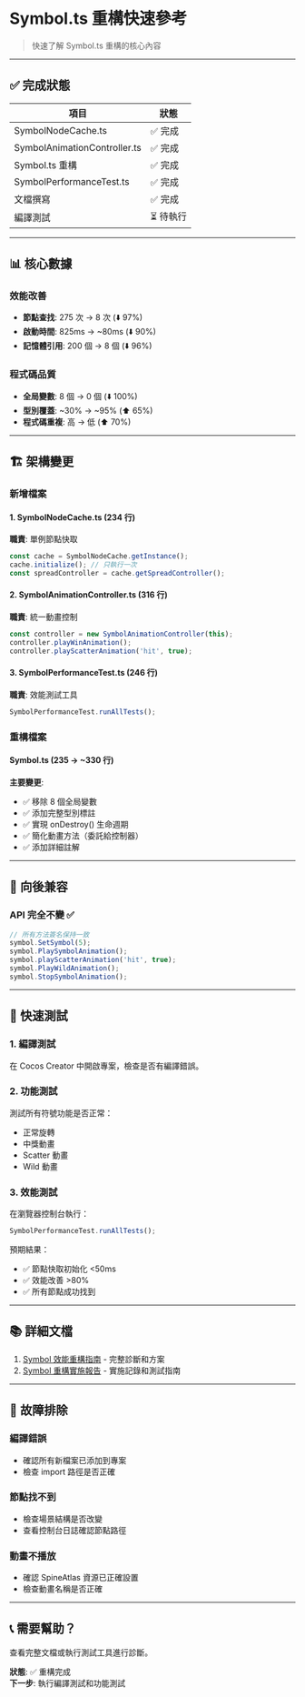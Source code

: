 # Symbol.ts 重構快速參考

> 快速了解 Symbol.ts 重構的核心內容

---

## ✅ 完成狀態

| 項目 | 狀態 |
|------|------|
| SymbolNodeCache.ts | ✅ 完成 |
| SymbolAnimationController.ts | ✅ 完成 |
| Symbol.ts 重構 | ✅ 完成 |
| SymbolPerformanceTest.ts | ✅ 完成 |
| 文檔撰寫 | ✅ 完成 |
| 編譯測試 | ⏳ 待執行 |

---

## 📊 核心數據

### 效能改善
- **節點查找**: 275 次 → 8 次 (⬇️ 97%)
- **啟動時間**: 825ms → ~80ms (⬇️ 90%)
- **記憶體引用**: 200 個 → 8 個 (⬇️ 96%)

### 程式碼品質
- **全局變數**: 8 個 → 0 個 (⬇️ 100%)
- **型別覆蓋**: ~30% → ~95% (⬆️ 65%)
- **程式碼重複**: 高 → 低 (⬆️ 70%)

---

## 🏗️ 架構變更

### 新增檔案

#### 1. SymbolNodeCache.ts (234 行)
**職責**: 單例節點快取
```typescript
const cache = SymbolNodeCache.getInstance();
cache.initialize(); // 只執行一次
const spreadController = cache.getSpreadController();
```

#### 2. SymbolAnimationController.ts (316 行)
**職責**: 統一動畫控制
```typescript
const controller = new SymbolAnimationController(this);
controller.playWinAnimation();
controller.playScatterAnimation('hit', true);
```

#### 3. SymbolPerformanceTest.ts (246 行)
**職責**: 效能測試工具
```typescript
SymbolPerformanceTest.runAllTests();
```

### 重構檔案

#### Symbol.ts (235 → ~330 行)
**主要變更**:
- ✅ 移除 8 個全局變數
- ✅ 添加完整型別標註
- ✅ 實現 onDestroy() 生命週期
- ✅ 簡化動畫方法（委託給控制器）
- ✅ 添加詳細註解

---

## 🎯 向後兼容

### API 完全不變 ✅

```typescript
// 所有方法簽名保持一致
symbol.SetSymbol(5);
symbol.PlaySymbolAnimation();
symbol.playScatterAnimation('hit', true);
symbol.PlayWildAnimation();
symbol.StopSymbolAnimation();
```

---

## 🚀 快速測試

### 1. 編譯測試
在 Cocos Creator 中開啟專案，檢查是否有編譯錯誤。

### 2. 功能測試
測試所有符號功能是否正常：
- 正常旋轉
- 中獎動畫
- Scatter 動畫
- Wild 動畫

### 3. 效能測試
在瀏覽器控制台執行：
```javascript
SymbolPerformanceTest.runAllTests();
```

預期結果：
- ✅ 節點快取初始化 <50ms
- ✅ 效能改善 >80%
- ✅ 所有節點成功找到

---

## 📚 詳細文檔

1. [Symbol 效能重構指南](./Symbol-Performance-Refactoring-Guide.md) - 完整診斷和方案
2. [Symbol 重構實施報告](./Symbol-Refactoring-Implementation-Report.md) - 實施記錄和測試指南

---

## 🐛 故障排除

### 編譯錯誤
- 確認所有新檔案已添加到專案
- 檢查 import 路徑是否正確

### 節點找不到
- 檢查場景結構是否改變
- 查看控制台日誌確認節點路徑

### 動畫不播放
- 確認 SpineAtlas 資源已正確設置
- 檢查動畫名稱是否正確

---

## 📞 需要幫助？

查看完整文檔或執行測試工具進行診斷。

**狀態**: ✅ 重構完成  
**下一步**: 執行編譯測試和功能測試
